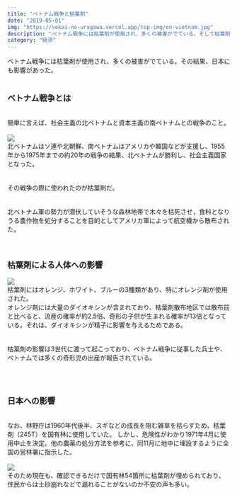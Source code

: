 ```yaml
---
title: "ベトナム戦争と枯葉剤"
date: "2019-05-01"
img: "https://sekai-no-uragawa.vercel.app/top-img/en-vietnam.jpg"
description: "ベトナム戦争には枯葉剤が使用され、多くの被害がでている。そして枯葉剤は日本にも影響を与えることとなった。"
category: "経済"
---
```


ベトナム戦争には枯葉剤が使用され、多くの被害がでている。その結果、日本にも影響があった。<br>
<br>

<h3><font size="4"><b>ベトナム戦争とは</b></font></h3><br>
簡単に言えば、社会主義の北ベトナムと資本主義の南ベトナムとの戦争のこと。<br>
<br>
<img src="https://cdn-ak.f.st-hatena.com/images/fotolife/t/tarotarosanba/20190501/20190501172327.jpg">
<br>
北ベトナムはソ連や北朝鮮、南ベトナムはアメリカや韓国などが支援し、1955年から1975年までの約20年の戦争の結果、北ベトナムが勝利し、社会主義国家となった。<br>
<br>
<br>
その戦争の際に使われたのが枯葉剤だ。<br>
<br>
<br>
北ベトナム軍の勢力が潜伏していそうな森林地帯で木々を枯死させ，食料となりうる農作物を処分することを目的としてアメリカ軍によって航空機から散布された。<br>
<br>
<br>
<h3><font size="4"><b>枯葉剤による人体への影響</b></font></h3>
<img src="https://cdn-ak.f.st-hatena.com/images/fotolife/t/tarotarosanba/20190501/20190501003057.jpg">
<br>
枯葉剤にはオレンジ、ホワイト、ブルーの3種類があり、特にオレンジ剤が使用された。<br>
オレンジ剤には大量のダイオキシンが含まれており、枯葉剤散布地区では散布前と比べると、流産の確率が約2.5倍、奇形の子供が生まれる確率が13倍となっている。それは、ダイオキシンが精子に影響を与えるためである。<br>
<br>
<br>
枯葉剤の影響は3世代に渡って起こっており、ベトナム戦争に従事した兵士や、ベトナムでは多くの奇形児の出産が報告されている。<br>
<br>
<br>
<br>
<h3><font size="4"><b>日本への影響</b></font></h3>
<br>
なお、林野庁は1960年代後半、スギなどの成長を阻む雑草を枯らすため、枯葉剤（245T）を国有林に使用していた。
しかし、危険性がわかり1971年4月に使用中止を決定。他の農薬の処分方法を参考に、同11月に地中に埋設するように全国の営林署に指示した。<br>
<br>
<img src="https://cdn-ak.f.st-hatena.com/images/fotolife/t/tarotarosanba/20190501/20190501003120.jpg">
<br>
そのため現在も、確認できるだけで国有林54箇所に枯葉剤が埋められており、住民からは土砂崩れなどで漏れることがないのか不安の声も多い。<br>
<br>
<br>
